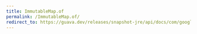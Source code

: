 ```yaml
---
title: ImmutableMap.of
permalink: /ImmutableMap.of/
redirect_to: https://guava.dev/releases/snapshot-jre/api/docs/com/google/common/collect/ImmutableMap.html#of--
---
```

